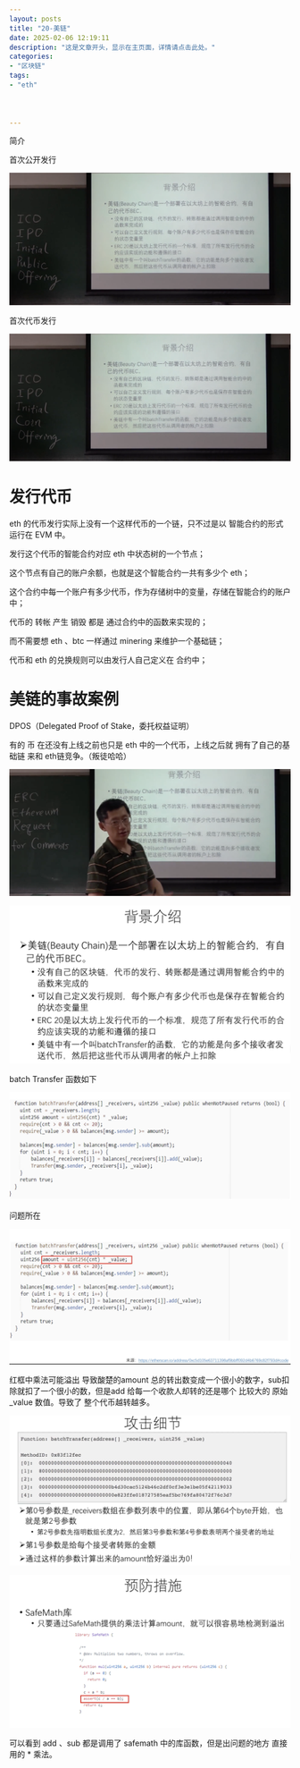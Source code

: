 ```yaml
---
layout: posts
title: "20-美链"
date: 2025-02-06 12:19:11
description: "这是文章开头，显示在主页面，详情请点击此处。"
categories: 
- "区块链"
tags:
- "eth"



---
```


简介 <!--more-->



首次公开发行

![Screenshot 2025-02-06 at 4.57.01 PM](20-%E7%BE%8E%E9%93%BE/Screenshot%202025-02-06%20at%204.57.01%E2%80%AFPM.png)

首次代币发行

![Screenshot 2025-02-06 at 4.57.25 PM](20-%E7%BE%8E%E9%93%BE/Screenshot%202025-02-06%20at%204.57.25%E2%80%AFPM.png)



# 发行代币

eth 的代币发行实际上没有一个这样代币的一个链，只不过是以 智能合约的形式运行在 EVM 中。



发行这个代币的智能合约对应 eth 中状态树的一个节点；

这个节点有自己的账户余额，也就是这个智能合约一共有多少个 eth；

这个合约中每一个账户有多少代币，作为存储树中的变量，存储在智能合约的账户中；

代币的 转帐 产生 销毁 都是 通过合约中的函数来实现的；

而不需要想 eth 、btc 一样通过 minering 来维护一个基础链；

代币和 eth 的兑换规则可以由发行人自己定义在 合约中；







# 美链的事故案例

DPOS（Delegated Proof of Stake，委托权益证明）

有的 币 在还没有上线之前也只是 eth 中的一个代币，上线之后就 拥有了自己的基础链 来和 eth链竞争。（叛徒哈哈）

![Screenshot 2025-02-06 at 5.19.14 PM](20-%E7%BE%8E%E9%93%BE/Screenshot%202025-02-06%20at%205.19.14%E2%80%AFPM.png)

![Screenshot 2025-02-06 at 5.12.26 PM](20-%E7%BE%8E%E9%93%BE/Screenshot%202025-02-06%20at%205.12.26%E2%80%AFPM.png)

batch Transfer 函数如下

![Screenshot 2025-02-06 at 5.20.09 PM](20-%E7%BE%8E%E9%93%BE/Screenshot%202025-02-06%20at%205.20.09%E2%80%AFPM.png)



问题所在

![Screenshot 2025-02-06 at 5.23.45 PM](20-%E7%BE%8E%E9%93%BE/Screenshot%202025-02-06%20at%205.23.45%E2%80%AFPM.png)

红框中乘法可能溢出 导致酸楚的amount 总的转出数变成一个很小的数字，sub扣除就扣了一个很小的数，但是add 给每一个收款人却转的还是哪个 比较大的 原始 _value 数值。导致了 整个代币越转越多。



![Screenshot 2025-02-06 at 5.27.56 PM](20-%E7%BE%8E%E9%93%BE/Screenshot%202025-02-06%20at%205.27.56%E2%80%AFPM.png)



![Screenshot 2025-02-06 at 5.30.07 PM](20-%E7%BE%8E%E9%93%BE/Screenshot%202025-02-06%20at%205.30.07%E2%80%AFPM.png)

可以看到 add 、sub 都是调用了 safemath 中的库函数，但是出问题的地方 直接用的 * 乘法。

